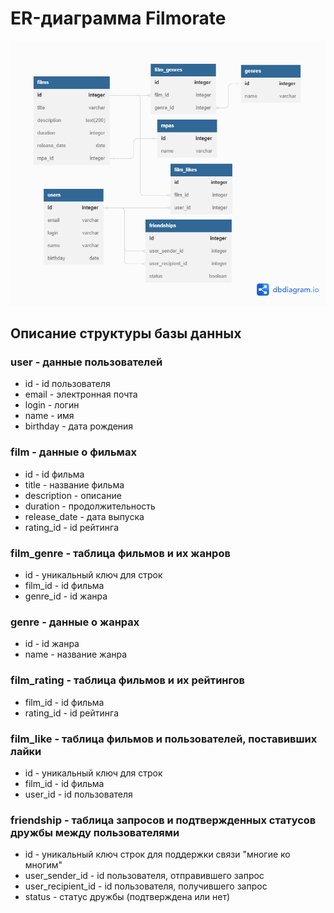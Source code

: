 # ER-диаграмма Filmorate
![ER-диаграмма Filmorate.](https://github.com/cptntotoro/java-filmorate/blob/main/database.png?raw=true)
## Описание структуры базы данных

### user - данные пользователей

- id - id пользователя
- email - электронная почта
- login - логин
- name - имя
- birthday - дата рождения

### film - данные о фильмах

- id - id фильма
- title - название фильма
- description - описание
- duration - продолжительность
- release_date - дата выпуска
- rating_id - id рейтинга

### film_genre - таблица фильмов и их жанров

- id - уникальный ключ для строк
- film_id - id фильма
- genre_id - id жанра

### genre - данные о жанрах

- id - id жанра
- name - название жанра

### film_rating - таблица фильмов и их рейтингов

- film_id - id фильма
- rating_id - id рейтинга

### film_like - таблица фильмов и пользователей, поставивших лайки

- id - уникальный ключ для строк
- film_id - id фильма
- user_id - id пользователя

### friendship - таблица запросов и подтвержденных статусов дружбы между пользователями

- id - уникальный ключ строк для поддержки связи "многие ко многим"
- user_sender_id - id пользователя, отправившего запрос
- user_recipient_id - id пользователя, получившего запрос
- status - статус дружбы (подтверждена или нет)


